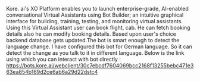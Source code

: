 Kore. ai's XO Platform enables you to launch enterprise-grade, AI-enabled conversational Virtual Assistants using Bot Builder; an intuitive graphical interface for building, training, testing, and monitoring virtual assistants.
Using this Virtual Assistant user can book flight, cab. He can fetch booking details also he can modify booking details. Based upon user's choice backend database gets updated.The bot is smart enough to detect the language change. I have configured this bot for German language. So it can detect the change as you talk to it in different language. Below is the link using which you can interact with bot directly : https://bots.kore.ai/webclient/30c7ebcdf7604069bcc2168f13255bebc471e363ea854b169d2ce6ab6a29d22dstc4
